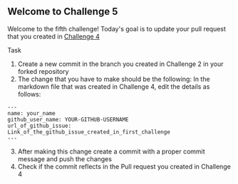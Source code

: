 ## Welcome to Challenge 5

Welcome to the fifth challenge! 
Today's goal is to update your pull request that you created in [Challenge 4](https://github.com/eabhi-me/oss101/blob/main/Beginner/Challenges/04.md)

Task
1. Create a new commit in the branch you created in Challenge 2 in your forked repository 
2. The change that you have to make should be the following: 
In the markdown file that was created in Challenge 4, edit the details as follows: 
```
---
name: your_name
github_user_name: YOUR-GITHUB-USERNAME
url_of_github_issue: Link_of_the_github_issue_created_in_first_challenge
---
```
3. After making this change create a commit with a proper commit message and push the changes 
4. Check if the commit reflects in the Pull request you created in Challenge 4
